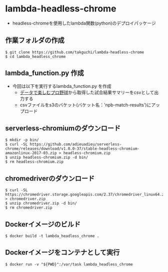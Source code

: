 # lambda-headless-chrome
* headless-chromeを使用したlambda関数(python)のデプロイパッケージ

## 作業フォルダの作成
```
$ git clone https://github.com/takguchi/lambda-headless-chrome
$ cd lambda_headless_chrome
```

## lambda_function.py 作成
* 今回は以下を実行するlambda_function.py を作成
  * [データで楽しむプロ野球](http://baseballdata.jp/"データで楽しむプロ野球")から取得した試合結果サマリーをcsvとして出力する  
  * csvファイルをs3のバケット(バケット名：'npb-match-results')にアップロード

## serverless-chromiumのダウンロード
```
$ mkdir -p bin/
$ curl -SL https://github.com/adieuadieu/serverless-chrome/releases/download/v1.0.0-37/stable-headless-chromium-amazonlinux-2017-03.zip > headless-chromium.zip
$ unzip headless-chromium.zip -d bin/
$ rm headless-chromium.zip
```

## chromedriverのダウンロード
```
$ curl -SL https://chromedriver.storage.googleapis.com/2.37/chromedriver_linux64.zip > chromedriver.zip
$ unzip chromedriver.zip -d bin/
$ rm chromedriver.zip
```

## Dockerイメージのビルド
```
$ docker build -t lambda_headless_chrome .
```

## Dockerイメージをコンテナとして実行
```
$ docker run -v "${PWD}":/var/task lambda_headless_chrome
```
